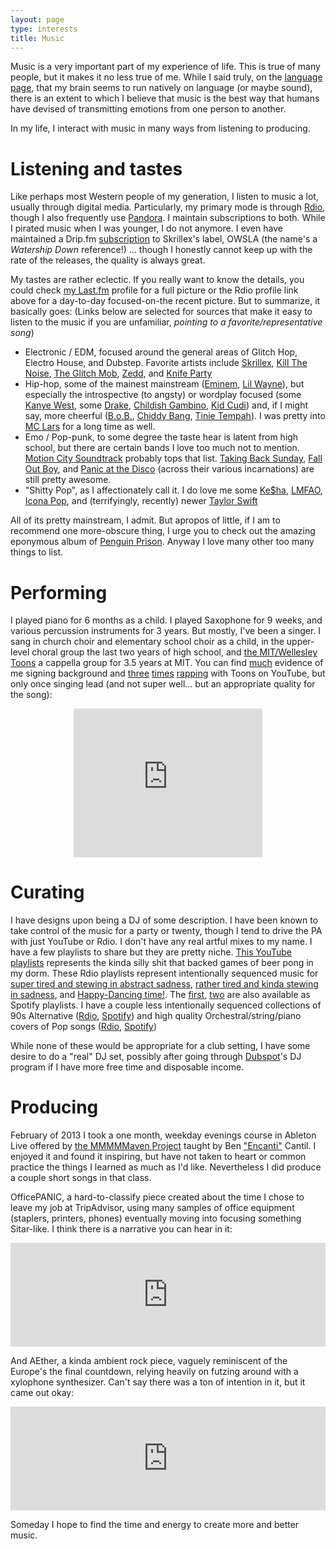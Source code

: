 ```yaml
---
layout: page
type: interests
title: Music
---
```


Music is a very important part of my experience of life. This is true of many people, but it makes it no less true of me. While I said truly, on the [language page](/language), that my brain seems to run natively on language (or maybe sound), there is an extent to which I believe that music is the best way that humans have devised of transmitting emotions from one person to another.

In my life, I interact with music in many ways from listening to producing.

# Listening and tastes
Like perhaps most Western people of my generation, I listen to music a lot, usually through digital media. Particularly, my primary mode is through [Rdio](http://www.rdio.com/people/donaldguy/), though I also frequently use [Pandora](http://www.pandora.com/profile/fawkes1). I maintain subscriptions to both. While I pirated music when I was younger, I do not anymore. I even have maintained a Drip.fm [subscription](https://drip.fm/owsla/) to Skrillex's label, OWSLA (the name's a _Watership Down_ reference!) ... though I honestly cannot keep up with the rate of the releases, the quality is always great.

My tastes are rather eclectic. If you really want to know the details, you could check [my Last.fm](http://www.last.fm/user/donaldguy) profile for a full picture or the Rdio profile link above for a day-to-day focused-on-the recent picture. But to summarize, it basically goes:
(Links below are selected for sources that make it easy to listen to the music if you are unfamiliar, *pointing to a favorite/representative song*)

  * Electronic / EDM, focused around the general areas of Glitch Hop, Electro House, and Dubstep. Favorite artists include [Skrillex](https://soundcloud.com/skrillex/skrillex-bangarang-feat-sirah), [Kill The Noise](https://soundcloud.com/feedme/kill-the-noise-feed-me-thumbs), [The Glitch Mob](https://soundcloud.com/theglitchmob/bad-wings-drink-the-sea), [Zedd](https://soundcloud.com/zedd/spectrum), and [Knife Party](https://soundcloud.com/knifepartyinc/knife-party-internet-friends-1)
  * Hip-hop, some of the mainest mainstream ([Eminem](http://www.youtube.com/watch?v=RQ9_TKayu9s), [Lil Wayne](http://www.youtube.com/watch?v=c7tOAGY59uQ)), but especially the introspective (to angsty) or wordplay focused (some [Kanye West](http://www.youtube.com/watch?v=MYF7H_fpc-g), some [Drake](http://www.youtube.com/watch?v=TRLSQDCkcaA), [Childish Gambino](http://rapgenius.com/Childish-gambino-not-going-back-lyrics), [Kid Cudi](http://www.youtube.com/watch?v=7xzU9Qqdqww)) and, if I might say, more cheerful ([B.o.B.](http://rapgenius.com/Bob-the-kids-lyrics), [Chiddy Bang](https://soundcloud.com/chiddybang/mind-your-manners), [Tinie Tempah](http://www.youtube.com/watch?v=QzvGKas5RsU)). I was pretty into [MC Lars](https://soundcloud.com/mc-lars/mr-raven) for a long time as well.
  * Emo / Pop-punk, to some degree the taste hear is latent from high school, but there are certain bands I love too much not to mention. [Motion City Soundtrack](http://www.youtube.com/watch?v=YDodJuuSrr4) probably tops that list. [Taking Back Sunday](http://www.youtube.com/watch?v=_PBy3Lwi4Lo), [Fall Out Boy](http://www.youtube.com/watch?v=lwKzVd0VoMQ), and [Panic at the Disco](http://www.youtube.com/watch?v=HslvfK36c30) (across their various incarnations) are still pretty awesome.
  * "Shitty Pop", as I affectionately call it. I do love me some [Ke$ha](http://www.youtube.com/watch?v=BBxSSGYhF90), [LMFAO](http://www.youtube.com/watch?v=UA8rcLvS1BY), [Icona Pop](http://www.youtube.com/watch?v=r-jAEM-oEiQ), and (terrifyingly, recently) newer [Taylor Swift](http://www.youtube.com/watch?v=WcM14Al83Ls)

All of its pretty mainstream, I admit. But apropos of little, if I am to recommend one more-obscure thing, I urge you to check out the amazing eponymous album of [Penguin Prison](https://soundcloud.com/penguin-prison/golden-train). Anyway I love many other too many things to list.

# Performing

I played piano for 6 months as a child. I played Saxophone for 9 weeks, and various percussion instruments for 3 years. But mostly, I've been a singer. I sang in church choir and elementary school choir as a child, in the upper-level choral group the last two years of high school, and [the MIT/Wellesley Toons](http://toons.mit.edu) a cappella group for 3.5 years at MIT. You can find [much](http://www.youtube.com/user/MITWellesleyToons) evidence of me signing background and [three](http://www.youtube.com/watch?v=cXOINBOpXhk) [times](http://www.youtube.com/watch?v=j23yoUic3W0) [rapping](http://www.youtube.com/watch?v=_1w6fu0H-A0) with Toons on YouTube, but only once singing lead (and not super well... but an appropriate quality for the song):

<div style="margin: 0 20%; position: relative; padding-bottom: 41.25%; padding-top: 30px; height: 0; overflow: hidden; text-align: center;">
<iframe id="ytplayer" type="text/html" src="http://www.youtube.com/embed/m9YEwFPj39o" style="position: absolute; top: 0; left: 0; width: 100%; height: 100%;"frameborder="0"></iframe>
</div>

# Curating

I have designs upon being a DJ of some description. I have been known to take control of the music for a party or twenty, though I tend to drive the PA with just YouTube or Rdio. I don't have any real artful mixes to my name. I have a few playlists to share but they are pretty niche. [This YouTube playlists](http://www.youtube.com/playlist?list=PLXm20jM_lBmhxLN5pX4mqIWo4O1ofIEqN) represents the kinda silly shit that backed games of beer pong in my dorm. These Rdio playlists represent intentionally sequenced music for [super tired and stewing in abstract sadness](http://rd.io/x/QVl7WzMylzc/), [rather tired and kinda stewing in sadness](http://rd.io/x/QVl7WzME5PU/), and [Happy-Dancing time!](http://rd.io/x/QVl7WzMuHf0/). The [first](http://open.spotify.com/user/donald.guy/playlist/1QwCLX97XdhydKJk4Hqfzq), [two](http://open.spotify.com/user/donald.guy/playlist/7fglglg2fUTAm4to1v7VL9) are also available as Spotify playlists. I have a couple less intentionally sequenced collections of 90s Alternative ([Rdio](http://rd.io/x/QVl7WzNMwUI/), [Spotify](http://open.spotify.com/user/donald.guy/playlist/3tvzI8vuu29RRkm49hCiY6)) and high quality Orchestral/string/piano covers of Pop songs ([Rdio](http://www.rdio.com/people/donaldguy/playlists/541769/Classy_Covers_for_Classy_Occasions/), [Spotify](http://open.spotify.com/user/donald.guy/playlist/2ifwDfTMNPx05HRUTYjewC))

While none of these would be appropriate for a club setting, I have some desire to do a "real" DJ set, possibly after going through [Dubspot](http://www.dubspot.com/)'s DJ program if I have more free time and disposable income.

# Producing
February of 2013 I took a one month, weekday evenings course in Ableton Live offered by [the MMMMMaven Project](http://mmmmaven.com/) taught by Ben ["Encanti"](https://soundcloud.com/encanti/) Cantil. I enjoyed it and found it inspiring, but have not taken to heart or common practice the things I learned as much as I'd like. Nevertheless I did produce a couple short songs in that class.

OfficePANIC, a hard-to-classify piece created about the time I chose to leave my job at TripAdvisor, using many samples of office equipment (staplers, printers, phones) eventually moving into focusing something Sitar-like. I think there is a narrative you can hear in it:

<iframe width="100%" height="166" scrolling="no" frameborder="no" src="https://w.soundcloud.com/player/?url=https%3A//api.soundcloud.com/tracks/81441905&amp;color=ff5500&amp;auto_play=false&amp;hide_related=false&amp;show_artwork=false"></iframe>

And AEther, a kinda ambient rock piece, vaguely reminiscent of the Europe's the final countdown, relying heavily on futzing around with a xylophone synthesizer. Can't say there was a ton of intention in it, but it came out okay: 

<iframe width="100%" height="166" scrolling="no" frameborder="no" src="https://w.soundcloud.com/player/?url=https%3A//api.soundcloud.com/tracks/81441904&amp;color=ff5500&amp;auto_play=false&amp;hide_related=false&amp;show_artwork=false"></iframe>

Someday I hope to find the time and energy to create more and better music.